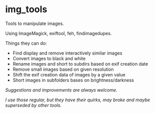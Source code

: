 
# img_tools

Tools to manipulate images. 

Using ImageMagick, exiftool, feh, findimagedupes.

Things they can do:
- Find display and remove interactively similar images
- Convert images to black and white
- Rename images and short to subdirs based on exif creation date
- Remove small images based on given resolution
- Shift the exif creation data of images by a given value
- Short images in subfolders bases on brightness/darkness


*Suggestions and improvements are always welcome.*

*I use those regular, but they have their quirks, may broke and maybe superseded by other tools.*
